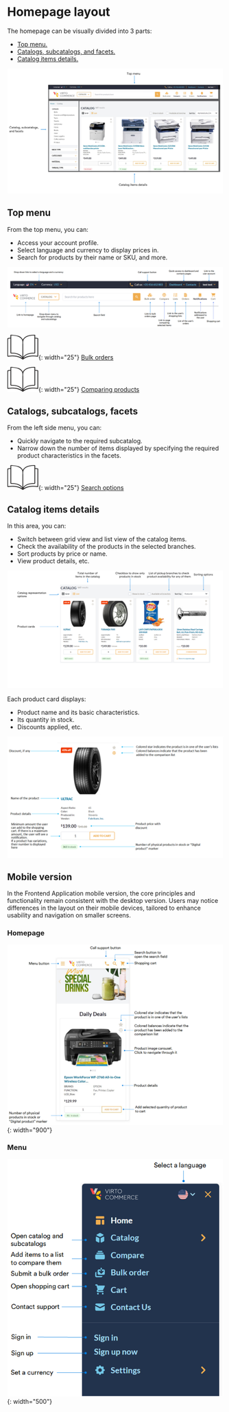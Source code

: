 # Homepage layout

The homepage can be visually divided into 3 parts:

* [Top menu.](homepage-layout.md#top-menu)
* [Catalogs, subcatalogs, and facets.](homepage-layout.md#catalogs-subcatalogs-facets)
* [Catalog items details.](homepage-layout.md#catalog-items-details)

![homepage](../media/navigation-homepage.png)

## Top menu

From the top menu, you can:

* Access your account profile.
* Select language and currency to display prices in.
* Search for products by their name or SKU, and more.

![top menu](../media/top-menu.png)

![Readmore](../media/readmore.png){: width="25"} [Bulk orders](../shopping/bulk-orders.md)

![Readmore](../media/readmore.png){: width="25"} [Comparing products](../shopping/compare-products.md)

## Catalogs, subcatalogs, facets

From the left side menu, you can:

* Quickly navigate to the required subcatalog.
* Narrow down the number of items displayed by specifying the required product characteristics in the facets.

![Readmore](../media/readmore.png){: width="25"} [Search options](../shopping/searching-for-products.md)

## Catalog items details

In this area, you can:

* Switch between grid view and list view of the catalog items.
* Check the availability of the products in the selected branches.
* Sort products by price or name.
* View product details, etc.

![Catalog items details](../media/catalog-details.png)


Each product card displays:

* Product name and its basic characteristics.
* Its quantity in stock.
* Discounts applied, etc. 

![product card](../media/product-card.png)

## Mobile version

In the Frontend Application mobile version, the core principles and functionality remain consistent with the desktop version. Users may notice differences in the layout on their mobile devices, tailored to enhance usability and navigation on smaller screens.

### Homepage

![Mobile homepage](../media/storefront-mobile-homepage.png){: width="900"}

### Menu

![Catalog](../media/storefront-mobile-catalog.png){: width="500"}